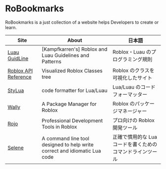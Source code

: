 # RoBookmarks

RoBookmarks is a just collection of a website helps Developers to create or learn.

| Site                                                       | About                                                                     | 日本語                                                    |
| ---------------------------------------------------------- | ------------------------------------------------------------------------- | --------------------------------------------------------- |
| [Luau GuidLine](https://hackmd.io/@boyned/By9YGu6b0)       | [Kampfkarren's] Roblox and Luau Guidelines and Patterns                   | Roblox・Luau のプログラミング規則                         |
| [Roblox API Reference](https://github.com/Kampfkarren)     | Visualized Roblox Classes tree                                            | Roblox のクラスを可視化したサイト                         |
| [StyLua](https://github.com/JohnnyMorganz/StyLua)          | code formatter for Lua/Luau                                               | Lua/Luau のコードフォーマッター                           |
| [Wally](https://wally.run/)                                | A Package Manager for Roblox                                              | Roblox のパッケージマネージャー                           |
| [Rojo](https://rojo.space)                                 | Professional Development Tools in Roblox                                  | プロ向けの Roblox 開発ツール                              |
| [Selene](https://kampfkarren.github.io/selene/roblox.html) | A command line tool designed to help write correct and idiomatic Lua code | 正確で慣用的な Lua コードを書くためのコマンドラインツール |
